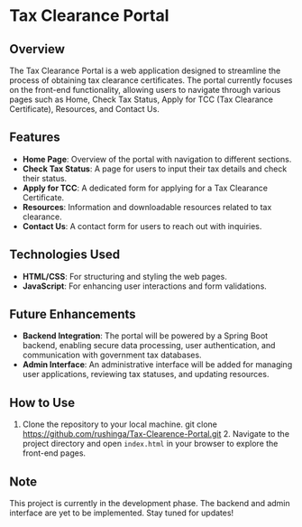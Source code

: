 

# Tax Clearance Portal

## Overview

The Tax Clearance Portal is a web application designed to streamline the process of obtaining tax clearance certificates. The portal currently focuses on the front-end functionality, allowing users to navigate through various pages such as Home, Check Tax Status, Apply for TCC (Tax Clearance Certificate), Resources, and Contact Us.

## Features

- **Home Page**: Overview of the portal with navigation to different sections.
- **Check Tax Status**: A page for users to input their tax details and check their status.
- **Apply for TCC**: A dedicated form for applying for a Tax Clearance Certificate.
- **Resources**: Information and downloadable resources related to tax clearance.
- **Contact Us**: A contact form for users to reach out with inquiries.

## Technologies Used

- **HTML/CSS**: For structuring and styling the web pages.
- **JavaScript**: For enhancing user interactions and form validations.

## Future Enhancements

- **Backend Integration**: The portal will be powered by a Spring Boot backend, enabling secure data processing, user authentication, and communication with government tax databases.
- **Admin Interface**: An administrative interface will be added for managing user applications, reviewing tax statuses, and updating resources.

## How to Use

1. Clone the repository to your local machine.
      git clone https://github.com/rushinga/Tax-Clearence-Portal.git
   2. Navigate to the project directory and open `index.html` in your browser to explore the front-end pages.

## Note

This project is currently in the development phase. The backend and admin interface are yet to be implemented. Stay tuned for updates!
